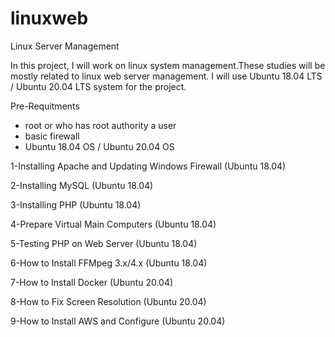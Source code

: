 # linuxweb

Linux Server Management

In this project, I will work on linux system management.These studies will be mostly related to linux web server management.
I will use Ubuntu 18.04 LTS / Ubuntu 20.04 LTS system for the project.


Pre-Requitments

- root or who has root authority a user
- basic firewall
- Ubuntu 18.04 OS / Ubuntu 20.04 OS



1-Installing Apache and Updating Windows Firewall (Ubuntu 18.04)

2-Installing MySQL (Ubuntu 18.04)

3-Installing PHP (Ubuntu 18.04)

4-Prepare Virtual Main Computers (Ubuntu 18.04)

5-Testing PHP on Web Server (Ubuntu 18.04)

6-How to Install FFMpeg 3.x/4.x (Ubuntu 18.04)

7-How to Install Docker (Ubuntu 20.04)

8-How to Fix Screen Resolution (Ubuntu 20.04)

9-How to Install AWS and Configure (Ubuntu 20.04)